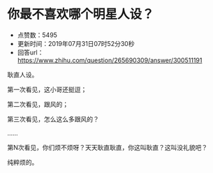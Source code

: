 # 你最不喜欢哪个明星人设？
- 点赞数：5495
- 更新时间：2019年07月31日07时52分30秒
- 回答url：https://www.zhihu.com/question/265690309/answer/300511191
<body>
 <p data-pid="XtLd8oSm">耿直人设。</p>
 <p data-pid="2B6NrhgV">第一次看见，这小哥还挺逗；</p>
 <p data-pid="YrQLaZQX">第二次看见，跟风的；</p>
 <p data-pid="3ZQuyXqC">第三次看见，怎么这么多跟风的？</p>
 <p data-pid="MvWzUhKN">……</p>
 <p data-pid="hxosQjO0">第N次看见，你们烦不烦呀？天天耿直耿直，你这叫耿直？这叫没礼貌吧？</p>
 <p data-pid="9mIoE8sF">纯粹烦的。</p>
</body>